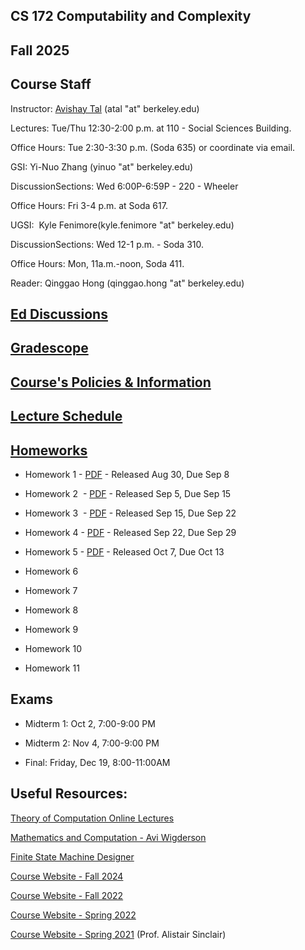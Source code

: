 ## CS 172 Computability and Complexity

## Fall 2025

## Course Staff

Instructor: [Avishay Tal](/avishay-tal/) (atal "at" berkeley.edu)

Lectures: Tue/Thu 12:30-2:00 p.m. at 110 - Social Sciences Building.

Office Hours: Tue 2:30-3:30 p.m. (Soda 635) or coordinate via email.

GSI: Yi-Nuo Zhang (yinuo "at" berkeley.edu)

DiscussionSections: Wed 6:00P-6:59P - 220 - Wheeler

Office Hours: Fri 3-4 p.m. at Soda 617.

UGSI:  Kyle Fenimore(kyle.fenimore "at" berkeley.edu)

DiscussionSections: Wed 12-1 p.m. \- Soda 310.

Office Hours: Mon, 11a.m.-noon, Soda 411.

Reader: Qinggao Hong (qinggao.hong "at" berkeley.edu)

## [Ed Discussions](https://edstem.org/us/courses/84973)

## [Gradescope](https://www.gradescope.com/courses/1110614)

## [Course's Policies & Information](/cs172-Fall25/course-policies-and-information-fall-2025/)

## [Lecture Schedule](/cs172-Fall25/lecture-schedule-fall-2025/)

## [Homeworks](https://drive.google.com/drive/folders/1nViHxVOdUs4v078r3fjuhjY5NxPuiYSU?usp=sharing)

- Homework 1 - [PDF](https://drive.google.com/file/d/1v62W_Q-pu8Dvk33WUXKlR2kpngTj5yV4/view?usp=share_link) \- Released Aug 30, Due Sep 8

- Homework 2  - [PDF](https://drive.google.com/file/d/1ECy6neB_FY0cwCocYDcehe5TOtmhvRQ5/view?usp=share_link) \- Released Sep 5, Due Sep 15

- Homework 3  - [PDF](https://drive.google.com/file/d/1HVCyVl_J1d_5DZppIQEtTBQ_FO_mWpuG/view?usp=share_link) \- Released Sep 15, Due Sep 22

- Homework 4 - [PDF](https://drive.google.com/file/d/1zH9PZJUcjrV327s-AzxR8bCgbljHSKgA/view?usp=share_link) \- Released Sep 22, Due Sep 29

- Homework 5 - [PDF](https://drive.google.com/file/d/1OXIcB9eP2aGOuviMgFhWLfGkZlq3lsQ3/view?usp=share_link) \- Released Oct 7, Due Oct 13

- Homework 6

- Homework 7

- Homework 8

- Homework 9

- Homework 10

- Homework 11
## Exams

- Midterm 1: Oct 2, 7:00-9:00 PM

- Midterm 2: Nov 4, 7:00-9:00 PM

- Final: Friday, Dec 19, 8:00-11:00AM
## Useful Resources:

[Theory of Computation Online Lectures](https://hackmd.io/2AqODdrtTOuj6fb5uMDZYw?view)

[Mathematics and Computation - Avi Wigderson](https://www.math.ias.edu/files/Book-online-Aug0619.pdf)

[Finite State Machine Designer](https://madebyevan.com/fsm/)

[Course Website - Fall 2024](/cs172-Fall24/)

[Course Website - Fall 2022](/cs-172-computability-and-complexity-fall-2022/)

[Course Website - Spring 2022](/cs-172-computability-and-complexity/)

[Course Website - Spring 2021](https://people.eecs.berkeley.edu/~sinclair/cs172/s21.html) (Prof. Alistair Sinclair)
